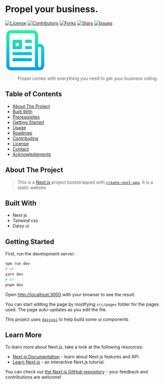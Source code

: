 # Propel your business.

[![License](https://img.shields.io/badge/license-MIT-blue.svg)](https://opensource.org/licenses/MIT)
[![Contributors](https://img.shields.io/github/contributors/username/repo.svg)](https://github.com/username/repo/graphs/contributors)
[![Forks](https://img.shields.io/github/forks/username/repo.svg)](https://github.com/username/repo/network/members)
[![Stars](https://img.shields.io/github/stars/username/repo.svg)](https://github.com/username/repo/stargazers)
[![Issues](https://img.shields.io/github/issues/username/repo.svg)](https://github.com/username/repo/issues)

![Project Logo](logo.png)

> Propel comes with everything you need to get your business rolling.

## Table of Contents

- [About The Project](#about-the-project)
- [Built With](#built-with)
- [Prerequisites](#prerequisites)
- [Getting Started](#getting-started)
- [Usage](#usage)
- [Roadmap](#roadmap)
- [Contributing](#contributing)
- [License](#license)
- [Contact](#contact)
- [Acknowledgments](#acknowledgments)

## About The Project

>This is a [Next.js](https://nextjs.org/) project bootstrapped with [`create-next-app`](https://github.com/vercel/next.js/tree/canary/packages/create-next-app).
>It is a static website 

## Built With

- Next js
- Tailwind css
- Daisy ui

## Getting Started

First, run the development server:

```bash
npm run dev
# or
yarn dev
# or
pnpm dev
```


Open [http://localhost:3000](http://localhost:3000) with your browser to see the result.

You can start editing the page by modifying `src/pages` folder for the pages used. The page auto-updates as you edit the file.

This project uses [`daisyui`](https://daisyui.com)  to help build some ui components 





## Learn More

To learn more about Next.js, take a look at the following resources:

- [Next.js Documentation](https://nextjs.org/docs) - learn about Next.js features and API.
- [Learn Next.js](https://nextjs.org/learn) - an interactive Next.js tutorial.

You can check out [the Next.js GitHub repository](https://github.com/vercel/next.js/) - your feedback and contributions are welcome!


